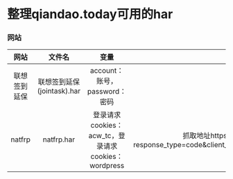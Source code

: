 # 整理qiandao.today可用的har

### 网站

网站|文件名|变量|备注
:-: | :-: | :-: |:-:
联想签到延保|联想签到延保(jointask).har|account：账号，password：密码|参加连续10天签到任务
natfrp|natfrp.har|登录请求cookies：acw_tc，登录请求cookies：wordpress|抓取地址https://openid.oxygen.moe/oauth/authorize/?response_type=code&client_id=ezEb7xY9ZHGwXMTtaUzdHcnKAGRnxUwphfMcIj9l